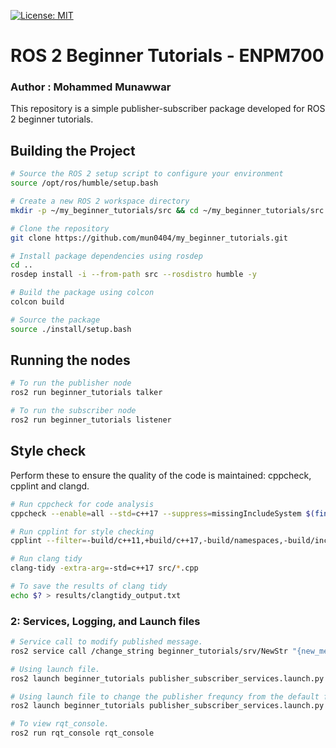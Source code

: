 [![License: MIT](https://img.shields.io/badge/License-MIT-yellow.svg)](https://opensource.org/licenses/MIT)

# ROS 2 Beginner Tutorials - ENPM700
### Author : **Mohammed Munawwar**
This repository is a simple publisher-subscriber package developed for ROS 2 beginner tutorials.

## Building the Project

   ```bash
   # Source the ROS 2 setup script to configure your environment
   source /opt/ros/humble/setup.bash

   # Create a new ROS 2 workspace directory
   mkdir -p ~/my_beginner_tutorials/src && cd ~/my_beginner_tutorials/src

   # Clone the repository
   git clone https://github.com/mun0404/my_beginner_tutorials.git

   # Install package dependencies using rosdep
   cd ..
   rosdep install -i --from-path src --rosdistro humble -y

   # Build the package using colcon
   colcon build

   # Source the package
   source ./install/setup.bash
   ```

## Running the nodes

```bash
# To run the publisher node
ros2 run beginner_tutorials talker

# To run the subscriber node
ros2 run beginner_tutorials listener
```

## Style check

Perform these to ensure the quality of the code is maintained:
cppcheck, cpplint and clangd.

```bash
# Run cppcheck for code analysis
cppcheck --enable=all --std=c++17 --suppress=missingIncludeSystem $(find . -name "*.cpp" | grep -vE -e "^./build/") --check-config > results/cppcheck.txt

# Run cpplint for style checking
cpplint --filter=-build/c++11,+build/c++17,-build/namespaces,-build/include_order src/*.cpp > results/cpplint.txt

# Run clang tidy
clang-tidy -extra-arg=-std=c++17 src/*.cpp

# To save the results of clang tidy
echo $? > results/clangtidy_output.txt
```
### 2: Services, Logging, and Launch files
   
```bash
# Service call to modify published message.
ros2 service call /change_string beginner_tutorials/srv/NewStr "{new_message: changed message}"

# Using launch file.
ros2 launch beginner_tutorials publisher_subscriber_services.launch.py

# Using launch file to change the publisher frequncy from the default frequency of 2.0.
ros2 launch beginner_tutorials publisher_subscriber_services.launch.py freq:=0.5

# To view rqt_console.
ros2 run rqt_console rqt_console
```
